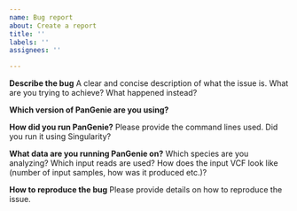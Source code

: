 ```yaml
---
name: Bug report
about: Create a report
title: ''
labels: ''
assignees: ''

---
```


**Describe the bug**
A clear and concise description of what the issue is. What are you trying to achieve? What happened instead?

**Which version of PanGenie are you using?**

**How did you run PanGenie?**
Please provide the command lines used. Did you run it using Singularity?

**What data are you running PanGenie on?**
Which species are you analyzing? Which input reads are used? How does the input VCF look like (number of input samples, how was it produced etc.)?

**How to reproduce the bug**
Please provide details on how to reproduce the issue.

